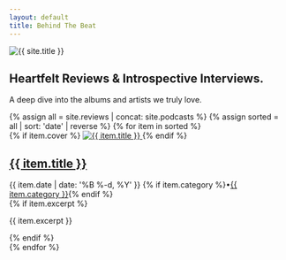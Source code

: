 ```yaml
---
layout: default
title: Behind The Beat
---
```

<main id="site-main" class="site-main">
  <section class="hero px-4 md:px-6 py-8 md:py-12">
    <div class="hero-logo">
      <img src="{{ '/assets/images/btb-logo-clean.png' | relative_url }}" alt="{{ site.title }}" />
    </div>
    <div class="max-w-2xl">
      <h1 class="text-3xl md:text-5xl font-heading leading-tight text-purple-darkest">Heartfelt Reviews & Introspective Interviews.</h1>
      <p class="mt-3 md:mt-4 text-base md:text-lg text-purple-dark">A deep dive  into the albums and artists we truly love.</p>
    </div>
  </section>

  <section class="px-4 md:px-6">
    <div class="post-list">
      {% assign all = site.reviews | concat: site.podcasts %}
      {% assign sorted = all | sort: 'date' | reverse %}
      {% for item in sorted %}
      <article class="post-card">
        {% if item.cover %}
        <a class="post-card-media" href="{{ item.url | relative_url }}">
          <img src="{{ item.cover | relative_url }}" alt="{{ item.title }}" loading="lazy" />
        </a>
        {% endif %}
        <div class="post-card-content">
          <h2 class="post-card-title"><a href="{{ item.url | relative_url }}">{{ item.title }}</a></h2>
          <div class="post-card-meta">
            <time datetime="{{ item.date | date: '%Y-%m-%d' }}">{{ item.date | date: '%B %-d, %Y' }}</time>
            {% if item.category %}<span>•</span><a href="{{ '/' | relative_url }}{{ item.category | downcase }}/">{{ item.category }}</a>{% endif %}
          </div>
          {% if item.excerpt %}<p class="post-card-excerpt">{{ item.excerpt }}</p>{% endif %}
        </div>
      </article>
      {% endfor %}
    </div>
  </section>
</main>

